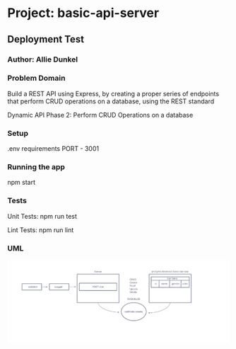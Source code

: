 # Project: basic-api-server

## Deployment Test
### Author: Allie Dunkel

### Problem Domain
Build a REST API using Express, by creating a proper series of endpoints that perform CRUD operations on a database, using the REST standard

Dynamic API Phase 2: Perform CRUD Operations on a database

### Setup
.env requirements
PORT - 3001

### Running the app
npm start

### Tests
Unit Tests: npm run test

Lint Tests: npm run lint


### UML

![lab 3](./lab-3-uml.png)
